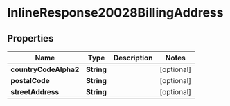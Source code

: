 
# InlineResponse20028BillingAddress

## Properties
Name | Type | Description | Notes
------------ | ------------- | ------------- | -------------
**countryCodeAlpha2** | **String** |  |  [optional]
**postalCode** | **String** |  |  [optional]
**streetAddress** | **String** |  |  [optional]




